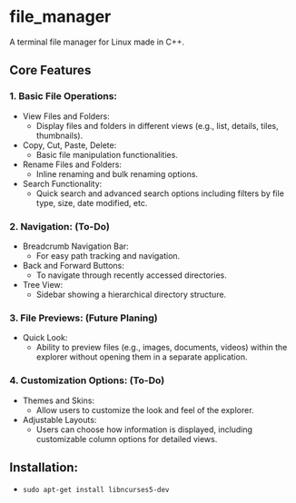 # file_manager
A terminal file manager for Linux made in C++.

## Core Features

### 1. Basic File Operations:
- View Files and Folders:
  * Display files and folders in different views (e.g., list, details, tiles, thumbnails).
- Copy, Cut, Paste, Delete:
  * Basic file manipulation functionalities.
- Rename Files and Folders:
  * Inline renaming and bulk renaming options.
- Search Functionality:
  * Quick search and advanced search options including filters by file type, size, date modified, etc.

### 2. Navigation: (To-Do)
- Breadcrumb Navigation Bar:
  * For easy path tracking and navigation.
- Back and Forward Buttons:
  * To navigate through recently accessed directories.
- Tree View:
  * Sidebar showing a hierarchical directory structure.

### 3. File Previews: (Future Planing)
- Quick Look:
  * Ability to preview files (e.g., images, documents, videos) within the explorer without opening them in a separate application.

### 4. Customization Options: (To-Do)
- Themes and Skins:
  * Allow users to customize the look and feel of the explorer.
- Adjustable Layouts:
  * Users can choose how information is displayed, including customizable column options for detailed views.


## Installation:
- `sudo apt-get install libncurses5-dev`

